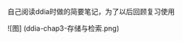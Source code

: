 
自己阅读ddia时做的简要笔记，为了以后回顾复习使用

[chap3-存储与检索]: ddia-chap3-存储与检索.md
![图] (ddia-chap3-存储与检索.png)

[chap4-编码与演化]: ddia-chap4-编码与演化.md

[ddia-chap5-数据复制]: ddia-chap5-数据复制.md

